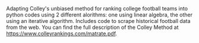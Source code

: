Adapting Colley's unbiased method for ranking college football teams into python codes using 2 different alorithms: one using linear algebra, the other using an iterative algorithm. Includes code to scrape historical football data from the web. You can find the full description of the Colley Method at https://www.colleyrankings.com/matrate.pdf. 
